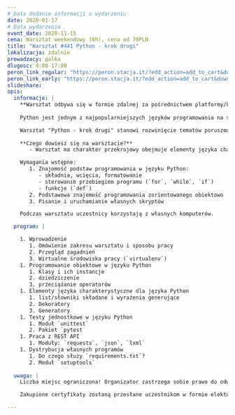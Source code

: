 ```yaml
---
# Data dodania informacji o wydarzeniu
date: 2020-01-17
# Data wydarzenia
event_date: 2020-11-15
cena: Warsztat weekendowy (8h), cena od 79PLN
title: "Warsztat #441 Python - krok drugi"
lokalizacja: zdalnie
prowadzacy: galka
dlugosc: 9:00-17:00
peron_link_regular: "https://peron.stacja.it/?edd_action=add_to_cart&download_id=3859&edd_options[price_id]=1"
peron_link_early: "https://peron.stacja.it/?edd_action=add_to_cart&download_id=3859&edd_options[price_id]=2"
slideshare:
opis:
  informacje: |
    **Warsztat odbywa się w formie zdalnej za pośrednictwem platformy/komunikatora online, z wykorzystaniem dźwięku, obrazu z kamery, udostępniania ekranu komputera prowadzącego i uczestników.** 
    
    Python jest jednym z najpopularniejszych języków programowania na świecie. Dzięki swojej prostej składni oraz bogatym zestawie bibliotek znalazł miejsce w takich dziedzinach jak analiza danych, uczenie maszynowe, aplikacje internetowe oraz wielu innych.

    Warsztat "Python - krok drugi" stanowi rozwinięcie tematów poruszonych na szkoleniu ["Wprowadzenie do Pythona"](https://stacja.it/warsztaty/2020-11-14-wprowadzenie-do-pythona.html). 
    
    **Czego dowiesz się na warsztacie?** 
       - Warsztat ma charakter przekrojowy obejmuje elementy języka charakterystyczne dla języka Python oraz pewne zapoznanie się z popularnymi i przydatnymi mechanizmami dostarczanymi przez bibliotekę standardową oraz pakiety zewnętrzne.

    Wymagania wstępne:
       1. Znajomość podstaw programowania w języku Python:
          - składnia, wcięcia, formatowanie
          - sterowanie przebiegiem programu (`for`, `while`, `if`)
          - funkcje (`def`)
       2. Podstawowa znajomość programowania zorientowanego obiektowo
       3. Pisanie i uruchamianie własnych skryptów

    Podczas warsztatu uczestnicy korzystają z własnych komputerów.

  program: |

    1. Wprowadzenie
       1. Omówienie zakresu warsztatu i sposobu pracy
       2. Przegląd zagadnień
       3. Wirtualne środowiska pracy (`virtualenv`)
    1. Programowanie obiektowe w języku Python
       1. Klasy i ich instancje
       2. dziedziczenie
       3. przeciążanie operatorów
    1. Elementy języka charakterystyczne dla języka Python
       1. list/słowniki składane i wyrażenia generujące
       2. Dekoratory
       3. Generatory
    1. Testy jednostkowe w języku Python
       1. Moduł `unittest`
       2. Pakiet `pytest
    1. Praca z REST API
       1. Moduły: `requests`, `json`, `lxml`
    1. Dystrybucja własnych programów
       1. Do czego służy `requirements.txt`?
       2. Moduł `setuptools`
    
  uwaga: |
    Liczba miejsc ograniczona! Organizator zastrzega sobie prawo do odwołania wydarzenia w przypadku niezgłoszenia się minimalnej liczby uczestników.

    Zakupione certyfikaty zostaną przesłane uczestnikom w formie elektoronicznej po warsztacie. Jeśli chcesz otrzymać zakupiony certyfikat w formie papierowej, zgłoś to mailowo na adres kontakt@stacja.it.

---
```

